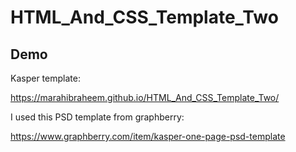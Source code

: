 # HTML_And_CSS_Template_Two
## Demo
Kasper template: 

https://marahibraheem.github.io/HTML_And_CSS_Template_Two/

I used this PSD template from graphberry:

https://www.graphberry.com/item/kasper-one-page-psd-template


